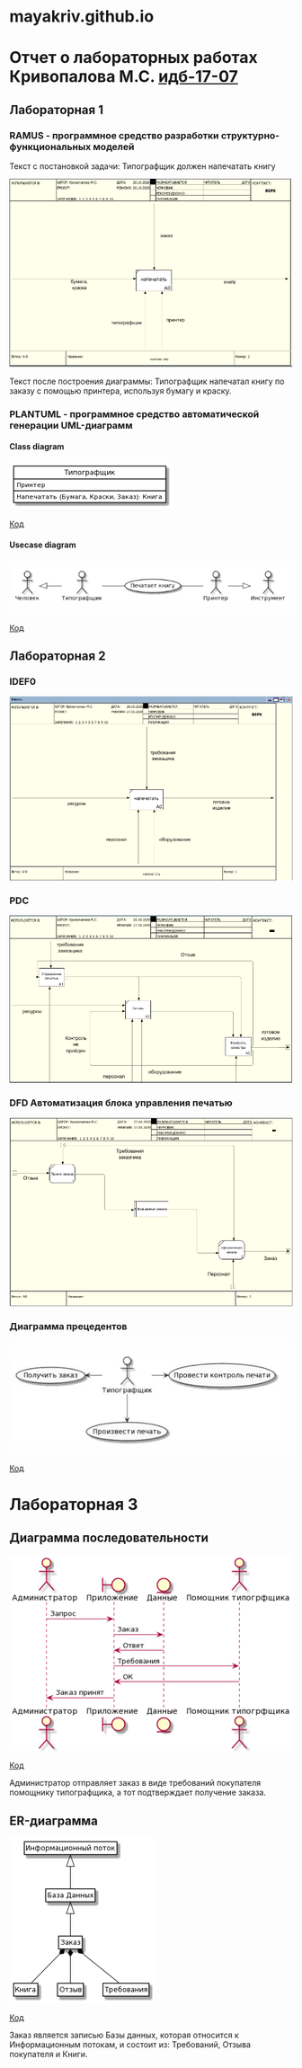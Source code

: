 # mayakriv.github.io
# Отчет о лабораторных работах Кривопалова М.С. [идб-17-07](https://github.com/stankin/design-part-1/wiki/list-idb-17-07)
## Лабораторная 1

### RAMUS - программное средство разработки структурно-функциональных моделей
Текст с постановкой задачи: Типографщик должен напечатать книгу

![none](https://github.com/mayakriv/mayakriv.github.io/blob/main/лр%201/лр%201%201.PNG)

Текст после построения диаграммы: Типографщик напечатал книгу по заказу с помощью принтера, используя бумагу и краску.

### PLANTUML - программное средство автоматической генерации UML-диаграмм
#### Class diagram
![none](https://github.com/mayakriv/mayakriv.github.io/blob/main/лр%201/лр%201%203%20new.png)

[Код](https://github.com/mayakriv/mayakriv.github.io/blob/main/лр%201/text%201%203.txt)

#### Usecase diagram
![none](https://github.com/mayakriv/mayakriv.github.io/blob/main/лр%201/лр%201%202.PNG)

[Код](https://github.com/mayakriv/mayakriv.github.io/blob/main/лр%201/text%201%202.txt)
## Лабораторная 2

### IDEF0

![none](https://github.com/mayakriv/mayakriv.github.io/blob/main/лр%202/лр%202%201.PNG)

### PDC

![none](https://github.com/mayakriv/mayakriv.github.io/blob/main/лр%202/лр%202%202%20new.PNG)

### DFD Автоматизация блока управления печатью

![none](https://github.com/mayakriv/mayakriv.github.io/blob/main/лр%202/лр%202%203%20new.PNG)



### Диаграмма прецедентов

![none](https://github.com/mayakriv/mayakriv.github.io/blob/main/лр%202/лр%202%204.jpg)

[Код](https://github.com/mayakriv/mayakriv.github.io/blob/main/лр%202/text2.txt)


# Лабораторная 3

## Диаграмма последовательности
![none](https://github.com/mayakriv/mayakriv.github.io/blob/main/лр%203/лр%203%201.png)

[Код](https://github.com/mayakriv/mayakriv.github.io/blob/main/лр%203/text3.txt)

Администратор отправляет заказ в виде требований покупателя помощнику типографщика, а тот подтверждает получение заказа.

## ER-диаграмма
![none](https://github.com/mayakriv/mayakriv.github.io/blob/main/лр%203/лр%203%202.png)

[Код](https://github.com/mayakriv/mayakriv.github.io/blob/main/лр%203/text%203%201.txt)

Заказ является записью Базы данных, которая относится к Информационным потокам, и состоит из: Требований, Отзыва покупателя и Книги.



